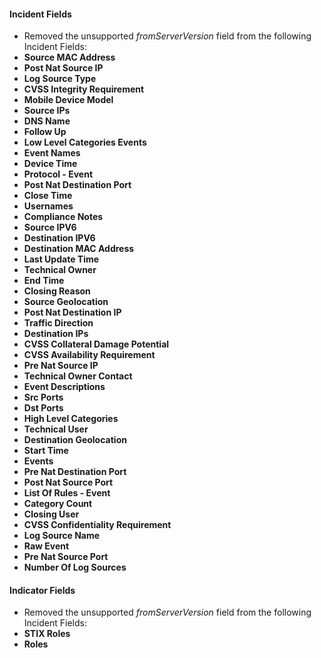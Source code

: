 
#### Incident Fields
- Removed the unsupported *fromServerVersion* field from the following Incident Fields:
- **Source MAC Address**
- **Post Nat Source IP**
- **Log Source Type**
- **CVSS Integrity Requirement**
- **Mobile Device Model**
- **Source IPs**
- **DNS Name**
- **Follow Up**
- **Low Level Categories Events**
- **Event Names**
- **Device Time**
- **Protocol - Event**
- **Post Nat Destination Port**
- **Close Time**
- **Usernames**
- **Compliance Notes**
- **Source IPV6**
- **Destination IPV6**
- **Destination MAC Address**
- **Last Update Time**
- **Technical Owner**
- **End Time**
- **Closing Reason**
- **Source Geolocation**
- **Post Nat Destination IP**
- **Traffic Direction**
- **Destination IPs**
- **CVSS Collateral Damage Potential**
- **CVSS Availability Requirement**
- **Pre Nat Source IP**
- **Technical Owner Contact**
- **Event Descriptions**
- **Src Ports**
- **Dst Ports**
- **High Level Categories**
- **Technical User**
- **Destination Geolocation**
- **Start Time**
- **Events**
- **Pre Nat Destination Port**
- **Post Nat Source Port**
- **List Of Rules - Event**
- **Category Count**
- **Closing User**
- **CVSS Confidentiality Requirement**
- **Log Source Name**
- **Raw Event**
- **Pre Nat Source Port**
- **Number Of Log Sources**

#### Indicator Fields
- Removed the unsupported *fromServerVersion* field from the following Incident Fields:
- **STIX Roles**
- **Roles**